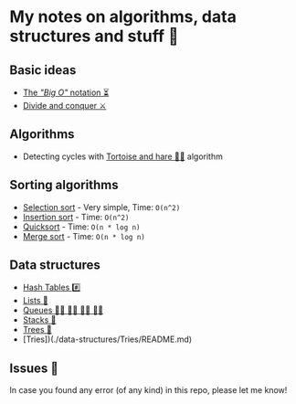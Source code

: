 # My notes on algorithms, data structures and stuff 🙈

## Basic ideas

- [The _"Big O"_ notation ⏳](./BigO.md)
- [Divide and conquer ⚔️](./DivideAndConquer.md)

## Algorithms

- Detecting cycles with [Tortoise and hare 🐢🐇](./tortoise-and-hare/README.md) algorithm

## Sorting algorithms

- [Selection sort](./sorting/selection-sort/SelectionSort.md) - Very simple, Time: `O(n^2)`
- [Insertion sort](./sorting/insertion-sort/README.md) - Time: `O(n^2)`
- [Quicksort](./sorting/quicksort/README.md) - Time: `O(n * log n)`
- [Merge sort](./sorting/merge-sort/README.md) - Time: `O(n * log n)`

## Data structures

- [Hash Tables #️⃣](./data-structures/HashTable/README.md)
- [Lists 🔗](./data-structures/List/README.md)
- [Queues 🚶‍♂️ 🚶‍♂️ 🚶‍♂️ 🚶‍♂️](./data-structures/Queue/README.md)
- [Stacks 🥞](./data-structures/Stack/README.md)
- [Trees 🌳](./data-structures/Trees/README.md)
- [Tries])(./data-structures/Tries/README.md)

## Issues 🤕

In case you found any error (of any kind) in this repo, please let me know!
